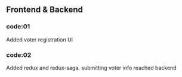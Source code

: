 ## Frontend & Backend  

### code:01
Added voter registration UI  

### code:02
Added redux and redux-saga. submitting voter info reached backend  